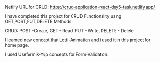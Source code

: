 Netlify URL for CRUD:
https://crud-application-react-day5-task.netlify.app/

I have completed this project for CRUD Functionality using GET,POST,PUT,DELETE Methods.

<!-- CRUD  -->

CRUD:
POST -Create,
GET - Read,
PUT - Write,
DELETE - Delete

<!--  Lotti-Animation  -->
I learned new concept that Lotti-Animation and i used it in this project for home page.

<!-- Useformik-Yup  -->
I used Useformik-Yup concepts for Form-Validation.





